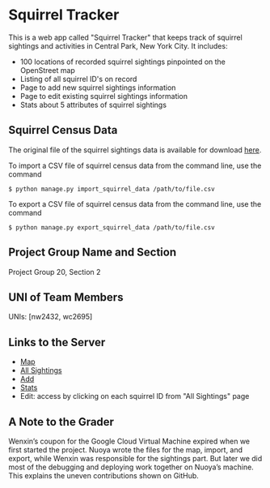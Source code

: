 # Squirrel Tracker
This is a web app called "Squirrel Tracker" that keeps track of squirrel sightings and activities in Central Park, New York City. It includes:

* 100 locations of recorded squirrel sightings pinpointed on the OpenStreet map
* Listing of all squirrel ID's on record
* Page to add new squirrel sightings information
* Page to edit existing squirrel sightings information
* Stats about 5 attributes of squirrel sightings

## Squirrel Census Data
The original file of the squirrel sightings data is available for download [here](https://data.cityofnewyork.us/Environment/2018-Central-Park-Squirrel-Census-Squirrel-Data/vfnx-vebw).

To import a CSV file of squirrel census data from the command line, use the command

```
$ python manage.py import_squirrel_data /path/to/file.csv
```

To export a CSV file of squirrel census data from the command line, use the command

```
$ python manage.py export_squirrel_data /path/to/file.csv
```

## Project Group Name and Section
Project Group 20, Section 2

## UNI of Team Members
UNIs: [nw2432, wc2695]

## Links to the Server
* [Map](https://nuoya-project-4501.appspot.com/map/)
* [All Sightings](https://nuoya-project-4501.appspot.com/sightings/)
* [Add](https://nuoya-project-4501.appspot.com/sightings/add)
* [Stats](https://nuoya-project-4501.appspot.com/sightings/stats/)
* Edit: access by clicking on each squirrel ID from "All Sightings" page

## A Note to the Grader
Wenxin’s coupon for the Google Cloud Virtual Machine expired when we first started the project. Nuoya wrote the files for the map, import, and export, while Wenxin was responsible for the sightings part. But later we did most of the debugging and deploying work together on Nuoya’s machine. This explains the uneven contributions shown on GitHub.
